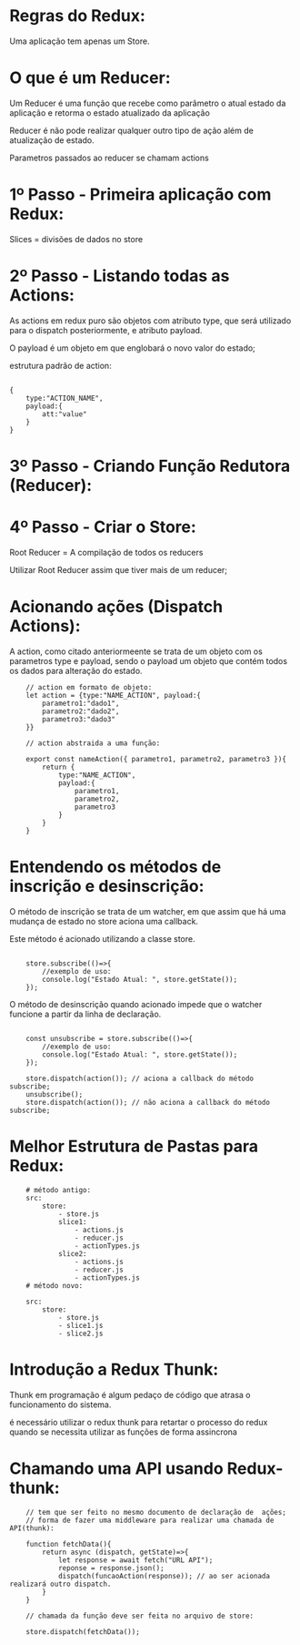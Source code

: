 # Regras do Redux:

Uma aplicação tem apenas um Store.

# O que é um Reducer:

Um Reducer é uma função que recebe como parâmetro o atual estado da aplicação e retorma o estado atualizado da aplicação

Reducer é não pode realizar qualquer outro tipo de ação além de atualização de estado.

Parametros passados ao reducer se chamam actions

# 1º Passo - Primeira aplicação com Redux:

Slices = divisões de dados no store

# 2º Passo - Listando todas as Actions:

As actions em redux puro são objetos com atributo type, que será utilizado para o dispatch posteriormente, e atributo payload.

O payload é um objeto em que englobará o novo valor do estado;

estrutura padrão de action:

``` JS

{
    type:"ACTION_NAME",
    payload:{
        att:"value"
    }
}

```

# 3º Passo - Criando Função Redutora (Reducer):

# 4º Passo - Criar o Store:

Root Reducer = A compilação de todos os reducers 

Utilizar Root Reducer assim que tiver mais de um reducer;

# Acionando ações (Dispatch Actions):

A action, como citado anteriormeente se trata de um objeto com os parametros type e payload, sendo o payload um objeto que contém todos os dados para alteração do estado.

``` JS
    // action em formato de objeto:
    let action = {type:"NAME_ACTION", payload:{
        parametro1:"dado1",
        parametro2:"dado2",
        parametro3:"dado3"
    }}

    // action abstraida a uma função:

    export const nameAction({ parametro1, parametro2, parametro3 }){
        return {
            type:"NAME_ACTION",
            payload:{
                parametro1,
                parametro2,
                parametro3
            }
        }
    }

```

# Entendendo os métodos de inscrição e desinscrição:

O método de inscrição se trata de um watcher, em que assim que há uma mudança de estado no store aciona uma callback.

Este método é acionado utilizando a classe store.

``` JS

    store.subscribe(()=>{
        //exemplo de uso:
        console.log("Estado Atual: ", store.getState());
    });

```

O método de desinscrição quando acionado impede que o watcher funcione a partir da linha de declaração.

``` JS

    const unsubscribe = store.subscribe(()=>{
        //exemplo de uso:
        console.log("Estado Atual: ", store.getState());
    });

    store.dispatch(action()); // aciona a callback do método subscribe;
    unsubscribe();
    store.dispatch(action()); // não aciona a callback do método subscribe;

```

# Melhor Estrutura de Pastas para Redux:

``` YML
    # método antigo:
    src:
        store:
            - store.js
            slice1:
                - actions.js
                - reducer.js
                - actionTypes.js
            slice2:
                - actions.js
                - reducer.js
                - actionTypes.js
    # método novo:

    src:
        store:
            - store.js
            - slice1.js
            - slice2.js

```

# Introdução a Redux Thunk:

Thunk em programação é algum pedaço de código que atrasa o funcionamento do sistema.

é necessário utilizar o redux thunk para retartar o processo do redux quando se necessita utilizar as funções de forma assincrona

# Chamando uma API usando Redux-thunk:
``` JS
    // tem que ser feito no mesmo documento de declaração de  ações;
    // forma de fazer uma middleware para realizar uma chamada de API(thunk):

    function fetchData(){
        return async (dispatch, getState)=>{
            let response = await fetch("URL API");
            reponse = response.json();
            dispatch(funcaoAction(response)); // ao ser acionada realizará outro dispatch.
        } 
    }

    // chamada da função deve ser feita no arquivo de store:

    store.dispatch(fetchData());
```